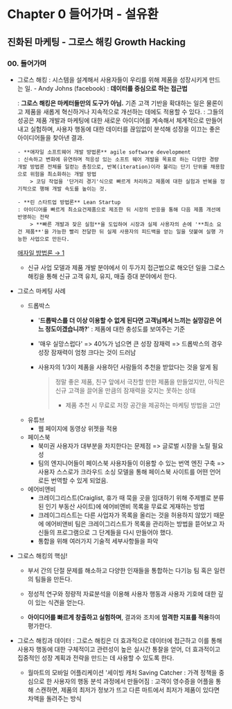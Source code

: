 # Chapter 0 들어가며 - 설유환

## 진화된 마케팅 - 그로스 해킹 Growth Hacking

### 00. 들어가며

- 그로스 해킹
: 시스템을 설계해서 사용자들이 우리를 위해 제품을 성장시키게 만드는 일. - Andy Johns (facebook) 
: **데이터를 중심으로 하는 접근법**
    
    
    : **그로스 해킹은 마케터들만의 도구가 아님.**
     기존 고객 기반을 확대하는 일은 물론이고 제품을 새롭게 혁신하거나 지속적으로 개선하는 데에도 적용할 수 있다. 
    : 그들의 성공은 제품 개발과 마케팅에 대한 새로운 아이디어를 계속해서 체계적으로 만들어내고 실험하며, 사용자 행동에 대한 데이터를 끊임없이 분석해 성장을 이끄는 좋은 아이디어들을 찾아낸 결과.
    
      - **애자일 소프트웨어 개발 방법론** agile software development
      : 신속하고 변화에 유연하며 적응성 있는 소프트 웨어 개발을 목표로 하는 다양한 경량 개발 방법론 전체를 일컫는 총칭으로, 반복(iteration)이라 불리는 단기 단위를 채용함으로 위험을 최소화하는 개발 방법
          > 코딩 작업을 '단거리 경기'식으로 빠르게 처리하고 제품에 대한 실험과 반복을 정기적으로 행해 개발 속도를 높이는 것.
    
      - **린 스타트업 방법론** Lean Startup
      : 아이디어를 빠르게 최소요건제품으로 제조한 뒤 시장의 반응을 통해 다음 제품 개선에 반영하는 전략
          > **빠른 개발과 잦은 실험**을 도입하여 시장과 실제 사용자의 손에 '**최소 요건 제품**'을 가능한 빨리 전달한 뒤 실제 사용자의 피드백을 얻는 일을 덧붙여 실행 가능한 사업으로 만든다.
    
    [애자일 방법론 → 1](https://www.notion.so/1-55eebbd18e214c7c9aaa439acd244837)
    
    - 신규 사업 모델과 제품 개발 분야에서 이 두가지 접근법으로 해오던 일을 그로스 해킹을 통해 신규 고객 유치, 유지, 매출 증대 분야에서 한다.

- 그로스 마케팅 사례
    - 드롭박스
        - '**드롭박스를 더 이상 이용할 수 없게 된다면 고객님께서 느끼는 실망감은 어느 정도이겠습니까?**' : 제품에 대한 충성도를 보여주는 기준
        - '매우 실망스럽다' => 40%가 넘으면 큰 성장 잠재력 => 드롭박스의 경우 성장 잠재력이 엄청 크다는 것이 드러남
        - 사용자의 1/3이 제품을 사용하던 사람들의 추천을 받았다는 것을 알게 됨
            
            > 정말 좋은 제품, 친구 앞에서 극찬할 만한 제품을 만들었지만, 아직은 신규 고객을 끌어올 만큼의 잠재력을 갖지는 못하는 상태
            > 
            > - 제품 추천 시 무료로 저장 공간을 제공하는 마케팅 방법을 고안
    - 유튜브
        - 웹 페이지에 동영상 위젯을 적용
    - 페이스북
        - 북미권 사용자가 대부분을 차지한다는 문제점 => 글로벌 시장을 노릴 필요성
        - 팀의 엔지니어들이 페이스북 사용자들이 이용할 수 있는 번역 엔진 구축 => 사용자 스스로가 크라우드 소싱 모델을 통해 페이스북 사이트를 어떤 언어로든 번역할 수 있게 되었음.
    - 에어비앤비
        - 크레이그리스트(Craiglist, 휴가 때 묵을 곳을 임대하기 위해 주제별로 분류된 인기 부동산 사이트)에 에어비앤비 목록을 무료로 게재하는 방법
        - 크레이그리스트는 다른 사업자가 목록을 올리는 것을 허용하지 않았기 때문에 에어비앤비 팀은 크레이그리스트가 목록을 관리하는 방법을 뜯어보고 자신들의 프로그램으로 그 단계들을 다시 만들어야 했다.
        - 통합을 위해 여러가지 기술적 세부사항들을 파악

- 그로스 해킹의 핵심!
    - 부서 간의 단절 문제를 해소하고 다양한 인재들을 통합하는 다기능 팀 혹은 일련의 팀들을 만든다.
    - 정성적 연구와 정량적 자료분석을 이용해 사용자 행동과 사용자 기호에 대한 깊이 있는 식견을 얻는다.
    
    - **아이디어를 빠르게 창출하고 실험하며**, 결과와 조치에 **엄격한 지표를 적용**하여 평가한다.

- 그로스 해킹과 데이터 
: 그로스 해킹은 더 효과적으로 데이터에 접근하고 이를 통해 사용자 행동에 대한 구체적이고 관련성이 높은 실시간 통찰을 얻어, 더 효과적이고 집중적인 성장 계획과 전략을 만드는 데 사용할 수 있도록 한다.
    - 월마트의 모바일 어플리케이션 '세이빙 캐처 Saving Catcher
    : 가격 정책을 중심으로 한 사용자의 행동 분석 과정에서 만들어짐 
    : 고객이 영수증을 어플을 통해 스캔하면, 제품의 최저가 정보가 뜨고 다른 마트에서 최저가 제품이 있다면 차액을 돌려주는 방식